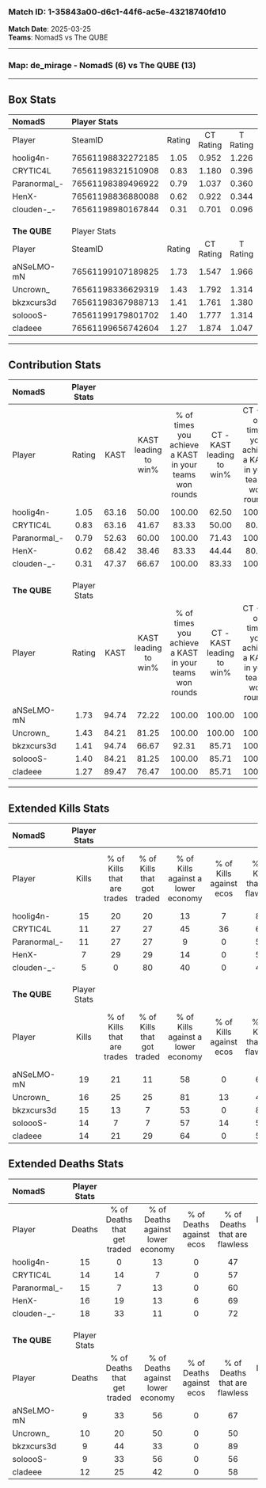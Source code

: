### Match ID: 1-35843a00-d6c1-44f6-ac5e-43218740fd10  
**Match Date**: 2025-03-25  
**Teams**: NomadS vs The QUBE  

---  

### **Map**: de_mirage - NomadS (6) vs The QUBE (13)  
---  

## Box Stats  

| **NomadS**   | Player Stats      |        |           |          |       |       |       |         |        |      |     |
| :- | :- | :-: | :-: | :-: | :-: | :-: | :-: | :-: | :-: | :-: | :-: |
| Player       | SteamID           | Rating | CT Rating | T Rating | KAST  |  ADR  | Kills | Assists | Deaths | K/D  | HS% |
| hoolig4n-    | 76561198832272185 |  1.05  |   0.952   |  1.226   | 63.16 | 80.6  |  15   |    2    |   15   | 1.00 | 46  |
| CRYTIC4L     | 76561198321510908 |  0.83  |   1.180   |  0.396   | 63.16 | 59.0  |  11   |    3    |   14   | 0.79 | 36  |
| Paranormal_- | 76561198389496922 |  0.79  |   1.037   |  0.360   | 52.63 | 75.4  |  11   |    4    |   15   | 0.73 | 63  |
| HenX-        | 76561198836880088 |  0.62  |   0.922   |  0.344   | 68.42 | 52.4  |   7   |    5    |   16   | 0.44 | 71  |
| clouden-_-   | 76561198980167844 |  0.31  |   0.701   |  0.096   | 47.37 | 49.7  |   5   |    4    |   18   | 0.28 | 20  |
|              |                   |        |           |          |       |       |       |         |        |      |     |
|              |                   |        |           |          |       |       |       |         |        |      |     |
|              |                   |        |           |          |       |       |       |         |        |      |     |
| **The QUBE** | Player Stats      |        |           |          |       |       |       |         |        |      |     |
| Player       | SteamID           | Rating | CT Rating | T Rating | KAST  |  ADR  | Kills | Assists | Deaths | K/D  | HS% |
| aNSeLMO-mN   | 76561199107189825 |  1.73  |   1.547   |  1.966   | 94.74 | 105.1 |  19   |    5    |   9    | 2.11 | 52  |
| Uncrown_     | 76561198336629319 |  1.43  |   1.792   |  1.314   | 84.21 | 87.3  |  16   |    6    |   10   | 1.60 | 43  |
| bkzxcurs3d   | 76561198367988713 |  1.41  |   1.761   |  1.380   | 94.74 | 67.1  |  15   |    2    |   9    | 1.67 | 46  |
| soloooS-     | 76561199179801702 |  1.40  |   1.777   |  1.314   | 84.21 | 94.7  |  14   |    7    |   9    | 1.56 | 71  |
| cladeee      | 76561199656742604 |  1.27  |   1.874   |  1.047   | 89.47 | 72.4  |  14   |    4    |   12   | 1.17 | 64  |
---  

## Contribution Stats  

| **NomadS**   | Player Stats |       |                      |                                                        |                           |                                                             |                          |                                                            |
| :- | :-: | :-: | :-: | :-: | :-: | :-: | :-: | :-: |
| Player       |    Rating    | KAST  | KAST leading to win% | % of times you achieve a KAST in your teams won rounds | CT - KAST leading to win% | CT - % of times you achieve a KAST in your teams won rounds | T - KAST leading to win% | T - % of times you achieve a KAST in your teams won rounds |
| hoolig4n-    |     1.05     | 63.16 |        50.00         |                         100.00                         |           62.50           |                           100.00                            |          25.00           |                           100.00                           |
| CRYTIC4L     |     0.83     | 63.16 |        41.67         |                         83.33                          |           50.00           |                            80.00                            |          25.00           |                           100.00                           |
| Paranormal_- |     0.79     | 52.63 |        60.00         |                         100.00                         |           71.43           |                           100.00                            |          33.33           |                           100.00                           |
| HenX-        |     0.62     | 68.42 |        38.46         |                         83.33                          |           44.44           |                            80.00                            |          25.00           |                           100.00                           |
| clouden-_-   |     0.31     | 47.37 |        66.67         |                         100.00                         |           83.33           |                           100.00                            |          33.33           |                           100.00                           |
|              |              |       |                      |                                                        |                           |                                                             |                          |                                                            |
|              |              |       |                      |                                                        |                           |                                                             |                          |                                                            |
|              |              |       |                      |                                                        |                           |                                                             |                          |                                                            |
| **The QUBE** | Player Stats |       |                      |                                                        |                           |                                                             |                          |                                                            |
| Player       |    Rating    | KAST  | KAST leading to win% | % of times you achieve a KAST in your teams won rounds | CT - KAST leading to win% | CT - % of times you achieve a KAST in your teams won rounds | T - KAST leading to win% | T - % of times you achieve a KAST in your teams won rounds |
| aNSeLMO-mN   |     1.73     | 94.74 |        72.22         |                         100.00                         |          100.00           |                           100.00                            |          58.33           |                           100.00                           |
| Uncrown_     |     1.43     | 84.21 |        81.25         |                         100.00                         |          100.00           |                           100.00                            |          70.00           |                           100.00                           |
| bkzxcurs3d   |     1.41     | 94.74 |        66.67         |                         92.31                          |           85.71           |                           100.00                            |          54.55           |                           85.71                            |
| soloooS-     |     1.40     | 84.21 |        81.25         |                         100.00                         |           85.71           |                           100.00                            |          77.78           |                           100.00                           |
| cladeee      |     1.27     | 89.47 |        76.47         |                         100.00                         |           85.71           |                           100.00                            |          70.00           |                           100.00                           |
---  

## Extended Kills Stats  

| **NomadS**   | Player Stats |                            |                            |                                    |                         |                              |                                 |                                       |                    |           |
| :- | :-: | :-: | :-: | :-: | :-: | :-: | :-: | :-: | :-: | :-: |
| Player       |    Kills     | % of Kills that are trades | % of Kills that got traded | % of Kills against a lower economy | % of Kills against ecos | % of Kills that are flawless | % of Kills that are close duels | % of Kills that are assisted by flash | Pistol Round Kills | AWP Kills |
| hoolig4n-    |      15      |             20             |             20             |                 13                 |            7            |              80              |                7                |                   0                   |         1          |     1     |
| CRYTIC4L     |      11      |             27             |             27             |                 45                 |           36            |              64              |                9                |                  18                   |         0          |     1     |
| Paranormal_- |      11      |             27             |             27             |                 9                  |            0            |              55              |               18                |                   0                   |         0          |     1     |
| HenX-        |      7       |             29             |             29             |                 14                 |            0            |              57              |               14                |                   0                   |         0          |     2     |
| clouden-_-   |      5       |             0              |             80             |                 40                 |            0            |              40              |                0                |                   0                   |         0          |     1     |
|              |              |                            |                            |                                    |                         |                              |                                 |                                       |                    |           |
|              |              |                            |                            |                                    |                         |                              |                                 |                                       |                    |           |
|              |              |                            |                            |                                    |                         |                              |                                 |                                       |                    |           |
| **The QUBE** | Player Stats |                            |                            |                                    |                         |                              |                                 |                                       |                    |           |
| Player       |    Kills     | % of Kills that are trades | % of Kills that got traded | % of Kills against a lower economy | % of Kills against ecos | % of Kills that are flawless | % of Kills that are close duels | % of Kills that are assisted by flash | Pistol Round Kills | AWP Kills |
| aNSeLMO-mN   |      19      |             21             |             11             |                 58                 |            0            |              63              |                5                |                   0                   |         0          |     3     |
| Uncrown_     |      16      |             25             |             25             |                 81                 |           13            |              44              |               25                |                   6                   |         0          |     1     |
| bkzxcurs3d   |      15      |             13             |             7              |                 53                 |            0            |              80              |                7                |                   0                   |         6          |     0     |
| soloooS-     |      14      |             7              |             7              |                 57                 |           14            |              57              |                7                |                   7                   |         0          |     2     |
| cladeee      |      14      |             21             |             29             |                 64                 |            0            |              57              |                7                |                   0                   |         0          |     1     |
## Extended Deaths Stats  

| **NomadS**   | Player Stats |                             |                                   |                          |                               |                            |                           |               |
| :- | :-: | :-: | :-: | :-: | :-: | :-: | :-: | :-: |
| Player       |    Deaths    | % of Deaths that get traded | % of Deaths against lower economy | % of Deaths against ecos | % of Deaths that are flawless | % of Deaths that are close | % of Deaths while blinded | Deaths to AWP |
| hoolig4n-    |      15      |              0              |                13                 |            0             |              47               |             7              |             7             |       0       |
| CRYTIC4L     |      14      |             14              |                 7                 |            0             |              57               |             7              |             0             |       4       |
| Paranormal_- |      15      |              7              |                13                 |            0             |              60               |             13             |             0             |       1       |
| HenX-        |      16      |             19              |                13                 |            6             |              69               |             13             |             0             |       0       |
| clouden-_-   |      18      |             33              |                11                 |            0             |              72               |             11             |             6             |       1       |
|              |              |                             |                                   |                          |                               |                            |                           |               |
|              |              |                             |                                   |                          |                               |                            |                           |               |
|              |              |                             |                                   |                          |                               |                            |                           |               |
| **The QUBE** | Player Stats |                             |                                   |                          |                               |                            |                           |               |
| Player       |    Deaths    | % of Deaths that get traded | % of Deaths against lower economy | % of Deaths against ecos | % of Deaths that are flawless | % of Deaths that are close | % of Deaths while blinded | Deaths to AWP |
| aNSeLMO-mN   |      9       |             33              |                56                 |            0             |              67               |             22             |             0             |       0       |
| Uncrown_     |      10      |             20              |                50                 |            0             |              50               |             20             |             0             |       0       |
| bkzxcurs3d   |      9       |             44              |                33                 |            0             |              89               |             0              |            11             |       1       |
| soloooS-     |      9       |             33              |                56                 |            0             |              56               |             0              |             0             |       0       |
| cladeee      |      12      |             25              |                42                 |            0             |              58               |             8              |             8             |       0       |
